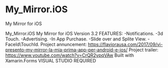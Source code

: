 # My_Mirror.iOS
My Mirror for iOS


My_Mirror.iOS
My Mirror for iOS Version 3.2
FEATURES:
-Notifications.
-3d Touch.
-Advertising.
-In App Purchase.
-Slide over and Splite View.
-FaceId\TouchId.
Project annuncement: https://flaviorausa.com/2017/09/vi-presento-my-mirror-la-mia-prima-app-per-android-e-ios/
Project trailer: https://www.youtube.com/watch?v=CrQR2ypqVAw
Built with Xamarin.Forms
VISUAL STUDIO REQUIRED
